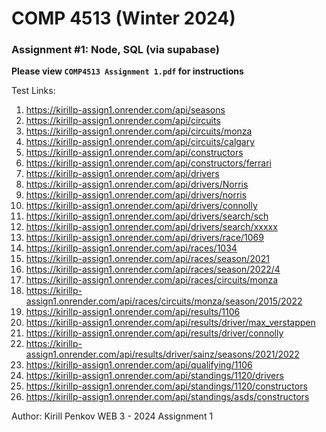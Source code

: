 # COMP 4513 (Winter 2024)

### Assignment #1: Node, SQL (via supabase)

**Please view `COMP4513 Assignment 1.pdf` for instructions**

Test Links:

1.	https://kirillp-assign1.onrender.com/api/seasons
2.	https://kirillp-assign1.onrender.com/api/circuits
3.	https://kirillp-assign1.onrender.com/api/circuits/monza
4.	https://kirillp-assign1.onrender.com/api/circuits/calgary
5.	https://kirillp-assign1.onrender.com/api/constructors
6.	https://kirillp-assign1.onrender.com/api/constructors/ferrari
7.	https://kirillp-assign1.onrender.com/api/drivers
8.	https://kirillp-assign1.onrender.com/api/drivers/Norris
9.	https://kirillp-assign1.onrender.com/api/drivers/norris
10.	https://kirillp-assign1.onrender.com/api/drivers/connolly
11.	https://kirillp-assign1.onrender.com/api/drivers/search/sch
12.	https://kirillp-assign1.onrender.com/api/drivers/search/xxxxx
13.	https://kirillp-assign1.onrender.com/api/drivers/race/1069
14.	https://kirillp-assign1.onrender.com/api/races/1034
15.	https://kirillp-assign1.onrender.com/api/races/season/2021
16.	https://kirillp-assign1.onrender.com/api/races/season/2022/4
17.	https://kirillp-assign1.onrender.com/api/races/circuits/monza
18.	https://kirillp-assign1.onrender.com/api/races/circuits/monza/season/2015/2022
19.	https://kirillp-assign1.onrender.com/api/results/1106
20.	https://kirillp-assign1.onrender.com/api/results/driver/max_verstappen
21.	https://kirillp-assign1.onrender.com/api/results/driver/connolly
22.	https://kirillp-assign1.onrender.com/api/results/driver/sainz/seasons/2021/2022
23.	https://kirillp-assign1.onrender.com/api/qualifying/1106
24.	https://kirillp-assign1.onrender.com/api/standings/1120/drivers
25.	https://kirillp-assign1.onrender.com/api/standings/1120/constructors
26.	https://kirillp-assign1.onrender.com/api/standings/asds/constructors

Author: Kirill Penkov
WEB 3 - 2024 Assignment 1